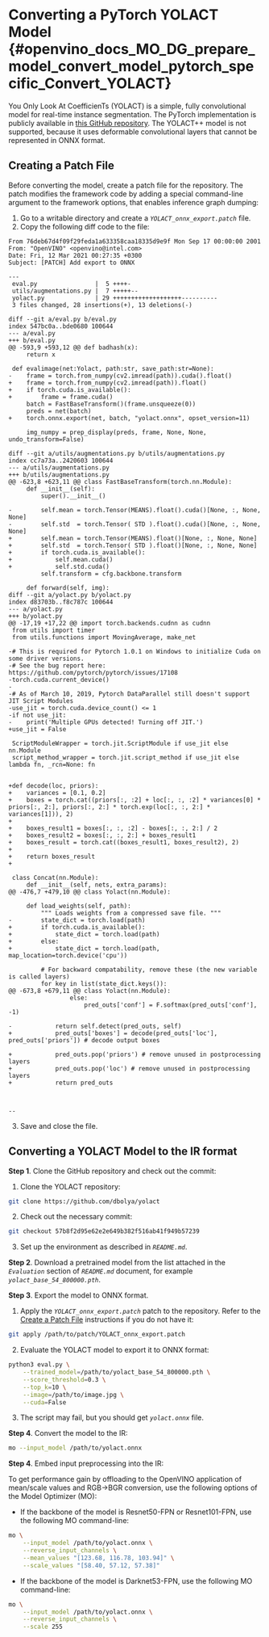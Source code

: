 # Converting a PyTorch YOLACT Model {#openvino_docs_MO_DG_prepare_model_convert_model_pytorch_specific_Convert_YOLACT}

You Only Look At CoefficienTs (YOLACT) is a simple, fully convolutional model for real-time instance segmentation.
The PyTorch implementation is publicly available in [this GitHub repository](https://github.com/dbolya/yolact).
The YOLACT++ model is not supported, because it uses deformable convolutional layers that cannot be represented in ONNX format.

## Creating a Patch File <a name="patch-file"></a>

Before converting the model, create a patch file for the repository.
The patch modifies the framework code by adding a special command-line argument to the framework options, that enables inference graph dumping:

1. Go to a writable directory and create a *`YOLACT_onnx_export.patch`* file.
2. Copy the following diff code to the file:
```git
From 76deb67d4f09f29feda1a633358caa18335d9e9f Mon Sep 17 00:00:00 2001
From: "OpenVINO" <openvino@intel.com>
Date: Fri, 12 Mar 2021 00:27:35 +0300
Subject: [PATCH] Add export to ONNX

---
 eval.py                |  5 ++++-
 utils/augmentations.py |  7 +++++--
 yolact.py              | 29 +++++++++++++++++++----------
 3 files changed, 28 insertions(+), 13 deletions(-)

diff --git a/eval.py b/eval.py
index 547bc0a..bde0680 100644
--- a/eval.py
+++ b/eval.py
@@ -593,9 +593,12 @@ def badhash(x):
     return x

 def evalimage(net:Yolact, path:str, save_path:str=None):
-    frame = torch.from_numpy(cv2.imread(path)).cuda().float()
+    frame = torch.from_numpy(cv2.imread(path)).float()
+    if torch.cuda.is_available():
+        frame = frame.cuda()
     batch = FastBaseTransform()(frame.unsqueeze(0))
     preds = net(batch)
+    torch.onnx.export(net, batch, "yolact.onnx", opset_version=11)

     img_numpy = prep_display(preds, frame, None, None, undo_transform=False)

diff --git a/utils/augmentations.py b/utils/augmentations.py
index cc7a73a..2420603 100644
--- a/utils/augmentations.py
+++ b/utils/augmentations.py
@@ -623,8 +623,11 @@ class FastBaseTransform(torch.nn.Module):
     def __init__(self):
         super().__init__()

-        self.mean = torch.Tensor(MEANS).float().cuda()[None, :, None, None]
-        self.std  = torch.Tensor( STD ).float().cuda()[None, :, None, None]
+        self.mean = torch.Tensor(MEANS).float()[None, :, None, None]
+        self.std  = torch.Tensor( STD ).float()[None, :, None, None]
+        if torch.cuda.is_available():
+            self.mean.cuda()
+            self.std.cuda()
         self.transform = cfg.backbone.transform

     def forward(self, img):
diff --git a/yolact.py b/yolact.py
index d83703b..f8c787c 100644
--- a/yolact.py
+++ b/yolact.py
@@ -17,19 +17,22 @@ import torch.backends.cudnn as cudnn
 from utils import timer
 from utils.functions import MovingAverage, make_net

-# This is required for Pytorch 1.0.1 on Windows to initialize Cuda on some driver versions.
-# See the bug report here: https://github.com/pytorch/pytorch/issues/17108
-torch.cuda.current_device()
-
-# As of March 10, 2019, Pytorch DataParallel still doesn't support JIT Script Modules
-use_jit = torch.cuda.device_count() <= 1
-if not use_jit:
-    print('Multiple GPUs detected! Turning off JIT.')
+use_jit = False

 ScriptModuleWrapper = torch.jit.ScriptModule if use_jit else nn.Module
 script_method_wrapper = torch.jit.script_method if use_jit else lambda fn, _rcn=None: fn


+def decode(loc, priors):
+    variances = [0.1, 0.2]
+    boxes = torch.cat((priors[:, :2] + loc[:, :, :2] * variances[0] * priors[:, 2:], priors[:, 2:] * torch.exp(loc[:, :, 2:] * variances[1])), 2)
+
+    boxes_result1 = boxes[:, :, :2] - boxes[:, :, 2:] / 2
+    boxes_result2 = boxes[:, :, 2:] + boxes_result1
+    boxes_result = torch.cat((boxes_result1, boxes_result2), 2)
+
+    return boxes_result
+

 class Concat(nn.Module):
     def __init__(self, nets, extra_params):
@@ -476,7 +479,10 @@ class Yolact(nn.Module):

     def load_weights(self, path):
         """ Loads weights from a compressed save file. """
-        state_dict = torch.load(path)
+        if torch.cuda.is_available():
+            state_dict = torch.load(path)
+        else:
+            state_dict = torch.load(path, map_location=torch.device('cpu'))

         # For backward compatability, remove these (the new variable is called layers)
         for key in list(state_dict.keys()):
@@ -673,8 +679,11 @@ class Yolact(nn.Module):
                 else:
                     pred_outs['conf'] = F.softmax(pred_outs['conf'], -1)

-            return self.detect(pred_outs, self)
+            pred_outs['boxes'] = decode(pred_outs['loc'], pred_outs['priors']) # decode output boxes

+            pred_outs.pop('priors') # remove unused in postprocessing layers
+            pred_outs.pop('loc') # remove unused in postprocessing layers
+            return pred_outs



--
```
3. Save and close the file.

## Converting a YOLACT Model to the IR format

**Step 1**. Clone the GitHub repository and check out the commit:

1. Clone the YOLACT repository:
```sh
git clone https://github.com/dbolya/yolact
```
2. Check out the necessary commit:
```sh
git checkout 57b8f2d95e62e2e649b382f516ab41f949b57239
```

3. Set up the environment as described in *`README.md`*.

**Step 2**. Download a pretrained model from the list attached in the *`Evaluation`* section of *`README.md`* document, for example *`yolact_base_54_800000.pth`*.

**Step 3**. Export the model to ONNX format.

1. Apply the *`YOLACT_onnx_export.patch`* patch to the repository. Refer to the <a href="#patch-file">Create a Patch File</a> instructions if you do not have it:
```sh
git apply /path/to/patch/YOLACT_onnx_export.patch
```

2. Evaluate the YOLACT model to export it to ONNX format:

```sh
python3 eval.py \
    --trained_model=/path/to/yolact_base_54_800000.pth \
    --score_threshold=0.3 \
    --top_k=10 \
    --image=/path/to/image.jpg \
    --cuda=False
```

3. The script may fail, but you should get *`yolact.onnx`* file.

**Step 4**. Convert the model to the IR:
```sh
mo --input_model /path/to/yolact.onnx
```

**Step 4**. Embed input preprocessing into the IR:

To get performance gain by offloading to the OpenVINO application of mean/scale values and RGB->BGR conversion, use the following options of the Model Optimizer (MO):

* If the backbone of the model is Resnet50-FPN or Resnet101-FPN, use the following MO command-line:
```sh
mo \
    --input_model /path/to/yolact.onnx \
    --reverse_input_channels \
    --mean_values "[123.68, 116.78, 103.94]" \
    --scale_values "[58.40, 57.12, 57.38]"
```

* If the backbone of the model is Darknet53-FPN, use the following MO command-line:
```sh
mo \
    --input_model /path/to/yolact.onnx \
    --reverse_input_channels \
    --scale 255
```
